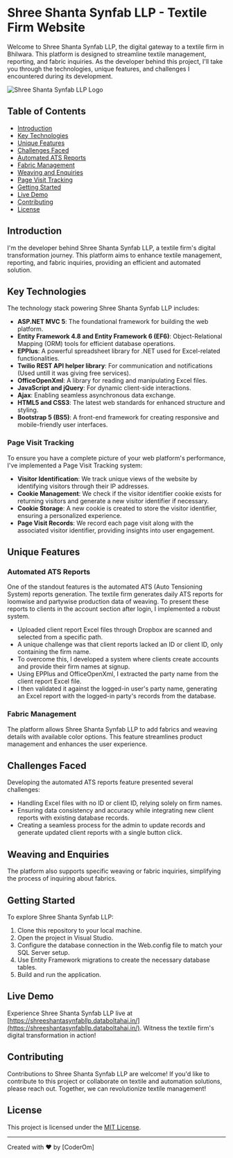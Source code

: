 ﻿# Shree Shanta Synfab LLP - Textile Firm Website 

Welcome to Shree Shanta Synfab LLP, the digital gateway to a textile firm in Bhilwara. This platform is designed to streamline textile management, reporting, and fabric inquiries. As the developer behind this project, I'll take you through the technologies, unique features, and challenges I encountered during its development.

![Shree Shanta Synfab LLP Logo](https://shreeshantasynfabllp.databoltahai.in/Content/assets/Images/About/SHREE%20SHANTA%20SYNFAB.png)

## Table of Contents
- [Introduction](#introduction)
- [Key Technologies](#key-technologies)
- [Unique Features](#unique-features)
- [Challenges Faced](#challenges-faced)
- [Automated ATS Reports](#automated-ats-reports)
- [Fabric Management](#fabric-management)
- [Weaving and Enquiries](#weaving-and-enquiries)
- [Page Visit Tracking](#page-visit-tracking)
- [Getting Started](#getting-started)
- [Live Demo](#live-demo)
- [Contributing](#contributing)
- [License](#license)

## Introduction

I'm the developer behind Shree Shanta Synfab LLP, a textile firm's digital transformation journey. This platform aims to enhance textile management, reporting, and fabric inquiries, providing an efficient and automated solution.

## Key Technologies

The technology stack powering Shree Shanta Synfab LLP includes:

- **ASP.NET MVC 5**: The foundational framework for building the web platform.
- **Entity Framework 4.8 and Entity Framework 6 (EF6)**: Object-Relational Mapping (ORM) tools for efficient database operations.
- **EPPlus**: A powerful spreadsheet library for .NET used for Excel-related functionalities.
- **Twilio REST API helper library**: For communication and notifications (Used untill it was giving free services).
- **OfficeOpenXml**: A library for reading and manipulating Excel files.
- **JavaScript and jQuery**: For dynamic client-side interactions.
- **Ajax**: Enabling seamless asynchronous data exchange.
- **HTML5 and CSS3**: The latest web standards for enhanced structure and styling.
- **Bootstrap 5 (BS5)**: A front-end framework for creating responsive and mobile-friendly user interfaces.

### Page Visit Tracking

To ensure you have a complete picture of your web platform's performance, I've implemented a Page Visit Tracking system:

- **Visitor Identification**: We track unique views of the website by identifying visitors through their IP addresses.
- **Cookie Management**: We check if the visitor identifier cookie exists for returning visitors and generate a new visitor identifier if necessary.
- **Cookie Storage**: A new cookie is created to store the visitor identifier, ensuring a personalized experience.
- **Page Visit Records**: We record each page visit along with the associated visitor identifier, providing insights into user engagement.

## Unique Features

### Automated ATS Reports

One of the standout features is the automated ATS (Auto Tensioning System) reports generation. The textile firm generates daily ATS reports for loomwise and partywise production data of weaving. To present these reports to clients in the account section after login, I implemented a robust system. 

- Uploaded client report Excel files through Dropbox are scanned and selected from a specific path.
- A unique challenge was that client reports lacked an ID or client ID, only containing the firm name.
- To overcome this, I developed a system where clients create accounts and provide their firm names at signup.
- Using EPPlus and OfficeOpenXml, I extracted the party name from the client report Excel file.
- I then validated it against the logged-in user's party name, generating an Excel report with the logged-in party's records from the database.

### Fabric Management

The platform allows Shree Shanta Synfab LLP to add fabrics and weaving details with available color options. This feature streamlines product management and enhances the user experience.

## Challenges Faced

Developing the automated ATS reports feature presented several challenges:

- Handling Excel files with no ID or client ID, relying solely on firm names.
- Ensuring data consistency and accuracy while integrating new client reports with existing database records.
- Creating a seamless process for the admin to update records and generate updated client reports with a single button click.

## Weaving and Enquiries

The platform also supports specific weaving or fabric inquiries, simplifying the process of inquiring about fabrics.

## Getting Started

To explore Shree Shanta Synfab LLP:

1. Clone this repository to your local machine.
2. Open the project in Visual Studio.
3. Configure the database connection in the Web.config file to match your SQL Server setup.
4. Use Entity Framework migrations to create the necessary database tables.
5. Build and run the application.

## Live Demo

Experience Shree Shanta Synfab LLP live at [https://shreeshantasynfabllp.databoltahai.in/](https://shreeshantasynfabllp.databoltahai.in/). Witness the textile firm's digital transformation in action!

## Contributing

Contributions to Shree Shanta Synfab LLP are welcome! If you'd like to contribute to this project or collaborate on textile and automation solutions, please reach out. Together, we can revolutionize textile management!

## License

This project is licensed under the [MIT License](LICENSE).

---

Created with ❤️ by [CoderOm]
